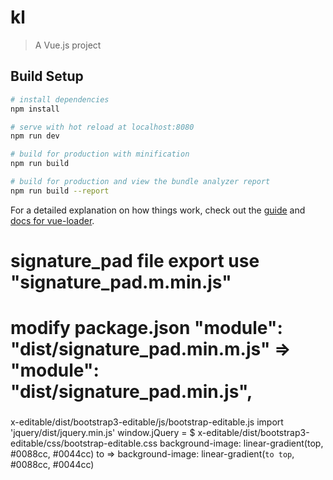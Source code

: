 # kl

> A Vue.js project

## Build Setup

```bash
# install dependencies
npm install

# serve with hot reload at localhost:8080
npm run dev

# build for production with minification
npm run build

# build for production and view the bundle analyzer report
npm run build --report
```

For a detailed explanation on how things work, check out the [guide](http://vuejs-templates.github.io/webpack/) and [docs for vue-loader](http://vuejs.github.io/vue-loader).

# signature_pad file export use "signature_pad.m.min.js"

# modify package.json "module": "dist/signature_pad.min.m.js" => "module": "dist/signature_pad.min.js",

###

x-editable/dist/bootstrap3-editable/js/bootstrap-editable.js
import 'jquery/dist/jquery.min.js'
window.jQuery = \$
x-editable/dist/bootstrap3-editable/css/bootstrap-editable.css
background-image: linear-gradient(top, #0088cc, #0044cc) to => background-image: linear-gradient(`to top`, #0088cc, #0044cc)

###
